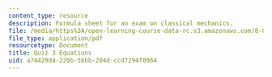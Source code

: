 ```yaml
---
content_type: resource
description: Formula sheet for an exam on classical mechanics.
file: /media/https%3A/open-learning-course-data-rc.s3.amazonaws.com/8-012-physics-i-classical-mechanics-fall-2008/a74429d4220b56bb204dccd7294f0964_e3equations.pdf
file_type: application/pdf
resourcetype: Document
title: Quiz 3 Equations
uid: a74429d4-220b-56bb-204d-ccd7294f0964
---
```

